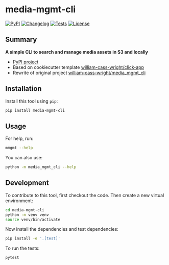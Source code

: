 # media-mgmt-cli

[![PyPI](https://img.shields.io/pypi/v/media-mgmt-cli.svg)](https://pypi.org/project/media-mgmt-cli/)
[![Changelog](https://img.shields.io/github/v/release/william-cass-wright/media-mgmt-cli?include_prereleases&label=changelog)](https://github.com/william-cass-wright/media-mgmt-cli/releases)
[![Tests](https://github.com/william-cass-wright/media-mgmt-cli/workflows/Test/badge.svg)](https://github.com/william-cass-wright/media-mgmt-cli/actions?query=workflow%3ATest)
[![License](https://img.shields.io/badge/license-Apache%202.0-blue.svg)](https://github.com/william-cass-wright/media-mgmt-cli/blob/master/LICENSE)

## Summary

**A simple CLI to search and manage media assets in S3 and locally**

- [PyPI project](https://pypi.org/project/media-mgmt-cli})
- Based on cookiecutter template [william-cass-wright/click-app](https://github.com/william-cass-wright/click-app)
- Rewrite of original project [william-cass-wright/media_mgmt_cli](https://github.com/william-cass-wright/media_mgmt_cli)

## Installation

Install this tool using `pip`:

```bash
pip install media-mgmt-cli
```

## Usage

For help, run:

```bash
mmgmt --help
```

You can also use:

```bash
python -m media_mgmt_cli --help
```

## Development

To contribute to this tool, first checkout the code. Then create a new virtual environment:

```bash
cd media-mgmt-cli
python -m venv venv
source venv/bin/activate
```

Now install the dependencies and test dependencies:

```bash
pip install -e '.[test]'
```

To run the tests:

```bash
pytest
```
